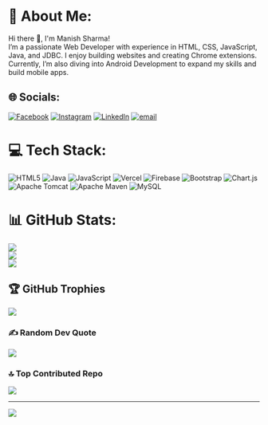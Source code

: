 # 💫 About Me:
Hi there 👋, I'm Manish Sharma!<br>I’m a passionate Web Developer with experience in HTML, CSS, JavaScript, Java, and JDBC. I enjoy building websites and creating Chrome extensions. Currently, I’m also diving into Android Development to expand my skills and build mobile apps.


## 🌐 Socials:
[![Facebook](https://img.shields.io/badge/Facebook-%231877F2.svg?logo=Facebook&logoColor=white)](https://facebook.com/me.manish18) [![Instagram](https://img.shields.io/badge/Instagram-%23E4405F.svg?logo=Instagram&logoColor=white)](https://instagram.com/me.manish18) [![LinkedIn](https://img.shields.io/badge/LinkedIn-%230077B5.svg?logo=linkedin&logoColor=white)](https://linkedin.com/in/manishsharma18) [![email](https://img.shields.io/badge/Email-D14836?logo=gmail&logoColor=white)](mailto:manishgrdh18@gmail.com) 

# 💻 Tech Stack:
![HTML5](https://img.shields.io/badge/html5-%23E34F26.svg?style=for-the-badge&logo=html5&logoColor=white) ![Java](https://img.shields.io/badge/java-%23ED8B00.svg?style=for-the-badge&logo=openjdk&logoColor=white) ![JavaScript](https://img.shields.io/badge/javascript-%23323330.svg?style=for-the-badge&logo=javascript&logoColor=%23F7DF1E) ![Vercel](https://img.shields.io/badge/vercel-%23000000.svg?style=for-the-badge&logo=vercel&logoColor=white) ![Firebase](https://img.shields.io/badge/firebase-%23039BE5.svg?style=for-the-badge&logo=firebase) ![Bootstrap](https://img.shields.io/badge/bootstrap-%238511FA.svg?style=for-the-badge&logo=bootstrap&logoColor=white) ![Chart.js](https://img.shields.io/badge/chart.js-F5788D.svg?style=for-the-badge&logo=chart.js&logoColor=white) ![Apache Tomcat](https://img.shields.io/badge/apache%20tomcat-%23F8DC75.svg?style=for-the-badge&logo=apache-tomcat&logoColor=black) ![Apache Maven](https://img.shields.io/badge/Apache%20Maven-C71A36?style=for-the-badge&logo=Apache%20Maven&logoColor=white) ![MySQL](https://img.shields.io/badge/mysql-4479A1.svg?style=for-the-badge&logo=mysql&logoColor=white)
# 📊 GitHub Stats:
![](https://github-readme-stats.vercel.app/api?username=manishsharma1804&theme=dark&hide_border=false&include_all_commits=true&count_private=true)<br/>
![](https://github-readme-streak-stats.herokuapp.com/?user=manishsharma1804&theme=dark&hide_border=false)<br/>
![](https://github-readme-stats.vercel.app/api/top-langs/?username=manishsharma1804&theme=dark&hide_border=false&include_all_commits=true&count_private=true&layout=compact)

## 🏆 GitHub Trophies
![](https://github-profile-trophy.vercel.app/?username=manishsharma1804&theme=radical&no-frame=true&no-bg=false&margin-w=4)

### ✍️ Random Dev Quote
![](https://quotes-github-readme.vercel.app/api?type=horizontal&theme=radical)

### 🔝 Top Contributed Repo
![](https://github-contributor-stats.vercel.app/api?username=manishsharma1804&limit=5&theme=dark&combine_all_yearly_contributions=true)

---
[![](https://visitcount.itsvg.in/api?id=manishsharma1804&icon=0&color=0)](https://visitcount.itsvg.in)

<!-- Proudly created with GPRM ( https://gprm.itsvg.in ) -->
